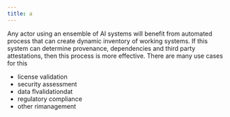```yaml
---
title: a
---
```

Any actor using an ensemble of AI systems will benefit from automated process that can create dynamic inventory of working systems. If this system can determine provenance, dependencies and third party attestations, then this process is more effective. There are many use cases for this 
 - license validation
 - security assessment 
 - data flvalidationdat
 - regulatory compliance
 - other rimanagement